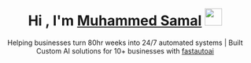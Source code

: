 <h1 align="center">Hi , I'm <a href="https://muhammedsamal.me">Muhammed Samal</a> <img src="https://media.giphy.com/media/hvRJCLFzcasrR4ia7z/giphy.gif" width="35"></h1>

<p align="center">Helping businesses turn 80hr weeks into 24/7 automated systems | Built Custom AI solutions for 10+ businesses with <a href="https://fastautoai.com">fastautoai</a></p>

